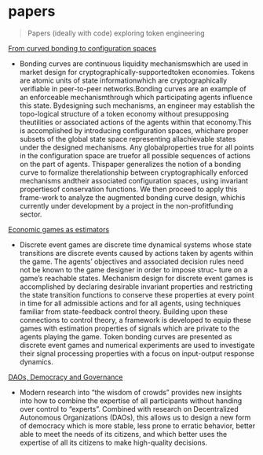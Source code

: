# papers

> Papers (ideally with code) exploring token engineering

[From curved bonding to configuration spaces](https://epub.wu.ac.at/7385/1/zargham_shorish_paruch.pdf)

- Bonding curves are continuous liquidity mechanismswhich are used in market design for cryptographically-supportedtoken  economies.  Tokens  are  atomic  units  of  state  informationwhich are cryptographically verifiable in peer-to-peer networks.Bonding  curves  are  an  example  of  an  enforceable  mechanismthrough   which   participating   agents   influence   this   state.   Bydesigning such mechanisms, an engineer may establish the topo-logical  structure  of  a  token  economy  without  presupposing  theutilities or associated actions of the agents within that economy.This is accomplished by introducing configuration spaces, whichare  proper  subsets  of  the  global  state  space  representing  allachievable  states  under  the  designed  mechanisms.  Any  globalproperties true for all points in the configuration space are truefor  all  possible  sequences  of  actions  on  the  part  of  agents.  Thispaper generalizes the notion of a bonding curve to formalize therelationship between cryptographically enforced mechanisms andtheir  associated  configuration  spaces,  using  invariant  propertiesof conservation functions. We then proceed to apply this frame-work  to  analyze  the  augmented  bonding  curve  design,  whichis  currently  under  development  by  a  project  in  the  non-profitfunding  sector.

[Economic games as estimators](https://epub.wu.ac.at/7433/)

- Discrete event games are discrete time dynamical systems whose state transitions are discrete events caused by actions taken by agents within the game. The agents’ objectives and associated decision rules need not be known to the game designer in order to impose struc- ture on a game’s reachable states. Mechanism design for discrete event games is accomplished by declaring desirable invariant properties and restricting the state transition functions to conserve these properties at every point in time for all admissible actions and for all agents, using techniques familiar from state-feedback control theory. Building upon these connections to control theory, a framework is developed to equip these games with estimation properties of signals which are private to the agents playing the game. Token bonding curves are presented as discrete event games and numerical experiments are used to investigate their signal processing properties with a focus on input-output response dynamics.

[DAOs, Democracy and Governance](https://www.merkle.com/papers/DAOdemocracyDraft.pdf)

- Modern research into “the wisdom of crowds” provides new insights into how to combine the expertise of all participants without handing over control to “experts”. Combined with research on Decentralized Autonomous Organizations (DAOs), this allows us to design a new form of democracy which is more stable, less prone to erratic behavior, better able to meet the needs of its citizens, and which better uses the expertise of all its citizens to make high-quality decisions. 
